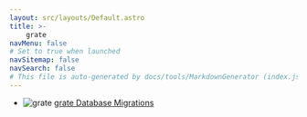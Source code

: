 ```yaml
---
layout: src/layouts/Default.astro
title: >-
    grate
navMenu: false
# Set to true when launched
navSitemap: false
navSearch: false
# This file is auto-generated by docs/tools/MarkdownGenerator (index.js)
---
```


<ul>

<li>

![grate](https://i.octopus.com/library/step-templates/grate.png) [grate Database Migrations](/integrations/grate/grate-database-migrations)

</li>
        
</ul>
